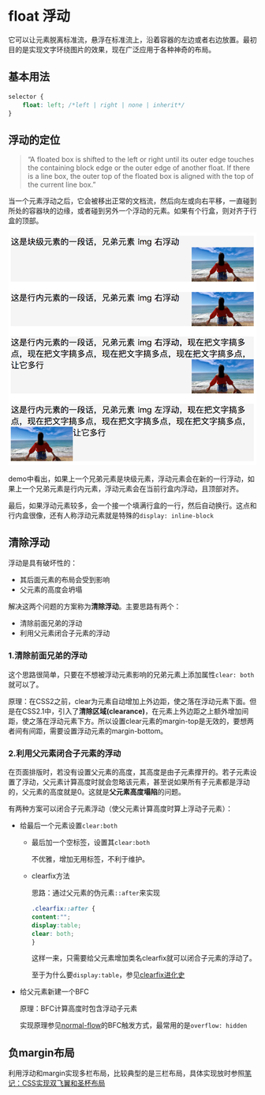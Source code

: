# float 浮动

它可以让元素脱离标准流，悬浮在标准流上，沿着容器的左边或者右边放置。最初目的是实现文字环绕图片的效果，现在广泛应用于各种神奇的布局。

## 基本用法

```css
selector {
    float: left; /*left | right | none | inherit*/
}
```

## 浮动的定位

> “A floated box is shifted to the left or right until its outer edge touches the containing block edge or the outer edge of another float. If there is a line box, the outer top of the floated box is aligned with the top of the current line box.”

当一个元素浮动之后，它会被移出正常的文档流，然后向左或向右平移，一直碰到所处的容器块的边缘，或者碰到另外一个浮动的元素。如果有个行盒，则对齐于行盒的顶部。

![position](img/float/position.png)

demo中看出，如果上一个兄弟元素是块级元素，浮动元素会在新的一行浮动，如果上一个兄弟元素是行内元素，浮动元素会在当前行盒内浮动，且顶部对齐。

最后，如果浮动元素较多，会一个接一个填满行盒的一行，然后自动换行。这点和行内盒很像，还有人称浮动元素就是特殊的```display: inline-block```

## 清除浮动

浮动是具有破坏性的：

* 其后面元素的布局会受到影响
* 父元素的高度会坍塌

解决这两个问题的方案称为**清除浮动**。主要思路有两个：

* 清除前面兄弟的浮动
* 利用父元素闭合子元素的浮动

### 1.清除前面兄弟的浮动

这个思路很简单，只要在不想被浮动元素影响的兄弟元素上添加属性```clear: both```就可以了。

原理：在CSS2之前，clear为元素自动增加上外边距，使之落在浮动元素下面。但是在CSS2.1中，引入了**清除区域(clearance)**，在元素上外边距之上额外增加间距，使之落在浮动元素下方。所以设置clear元素的margin-top是无效的，要想两者间有间距，需要设置浮动元素的margin-bottom。

### 2.利用父元素闭合子元素的浮动

在页面排版时，若没有设置父元素的高度，其高度是由子元素撑开的。若子元素设置了浮动，父元素计算高度时就会忽略该元素，甚至说如果所有子元素都是浮动的，父元素的高度就是0。这就是**父元素高度塌陷**的问题。

有两种方案可以闭合子元素浮动（使父元素计算高度时算上浮动子元素）：

* 给最后一个元素设置```clear:both```

  * 最后加一个空标签，设置其```clear:both```
    
    不优雅，增加无用标签，不利于维护。

  * clearfix方法

    思路：通过父元素的伪元素```::after```来实现
    ```css
    .clearfix::after {
    content:"";
    display:table;
    clear: both;
    }
    ```

    这样一来，只需要给父元素增加类名clearfix就可以闭合子元素的浮动了。

    至于为什么要```display:table```，参见[clearfix进化史](http://web.jobbole.com/85965/)

* 给父元素新建一个BFC

  原理：BFC计算高度时包含浮动子元素

  实现原理参见[normal-flow](normal-flow.md)的BFC触发方式，最常用的是```overflow: hidden```

## 负margin布局

利用浮动和margin实现多栏布局，比较典型的是三栏布局，具体实现放时参照[笔记：CSS实现双飞翼和圣杯布局](双飞翼和圣杯.md)

